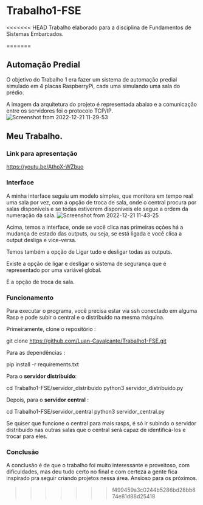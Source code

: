 # Trabalho1-FSE

<<<<<<< HEAD
Trabalho elaborado para a disciplina de Fundamentos de Sistemas Embarcados.

=======
## Automação Predial

O objetivo do Trabalho 1 era fazer um sistema de automação predial simulado em 4 placas RaspberryPi, cada uma simulando uma sala do prédio.

A imagem da arquitetura do projeto é representada abaixo e a comunicação entre os servidores foi o protocolo TCP/IP.
![Screenshot from 2022-12-21 11-29-53](https://user-images.githubusercontent.com/67024690/208928889-11bf91c1-705e-4ef4-8840-000195dce2be.png)

## Meu Trabalho. 

### Link para apresentação 

https://youtu.be/AthoX-WZbuo

### Interface

A minha interface seguiu um modelo simples, que monitora em tempo real uma sala por vez, com a opção de troca de sala, onde o central procura por salas disponíveis e se todas estiverem disponíveis ele segue a ordem da numeração da sala.
![Screenshot from 2022-12-21 11-43-25](https://user-images.githubusercontent.com/67024690/208931711-7a6d567c-7ebf-4250-9a2f-833e1de4c184.png)


Acima, temos a interface, onde se você clica nas primeiras oções há a mudança de estado das outputs, ou seja, se está ligada e você clica a output desliga e vice-versa.

Temos também a opção de Ligar tudo e desligar todas as outputs.

Existe a opção de ligar e desligar o sistema de segurança que é representado por uma variável global.

E a opção de troca de sala.

### Funcionamento 

Para executar o programa, você precisa estar via ssh conectado em alguma Rasp e pode subir o central e o distribuído na mesma máquina.

Primeiramente, clone o repositório :
  
  git clone https://github.com/Luan-Cavalcante/Trabalho1-FSE.git

Para as dependências :

  pip install -r requirements.txt

Para o **servidor distribuído**:

  cd Trabalho1-FSE/servidor_distribuido
  python3 servidor_distribuido.py
  
Depois, para o **servidor central** :

  cd Trabalho1-FSE/servidor_central
  python3 servidor_central.py
  
Se quiser que funcione o central para mais rasps, é só ir subindo o servidor distribuído nas outras salas que o central será capaz de identificá-los e trocar para eles.
 
### Conclusão

A conclusão é de que o trabalho foi muito interessante e proveitoso, com dificuldades, mas deu tudo certo no final e com certeza a gente fica inspirado pra seguir criando projetos nessa área. Ansioso para os próximos.
>>>>>>> f499459a3c0244b5286bd28bb874e81d88d25418
